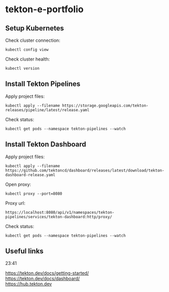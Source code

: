 # tekton-e-portfolio

## Setup Kubernetes

Check cluster connection:
```
kubectl config view
```

Check cluster health:
```
kubectl version
```

## Install Tekton Pipelines

Apply project files:
```
kubectl apply --filename https://storage.googleapis.com/tekton-releases/pipeline/latest/release.yaml
```

Check status:
```
kubectl get pods --namespace tekton-pipelines --watch
```

## Install Tekton Dashboard

Apply project files:
```
kubectl apply --filename https://github.com/tektoncd/dashboard/releases/latest/download/tekton-dashboard-release.yaml
```

Open proxy:
```
kubectl proxy --port=8080
```

Proxy url:
```
https://localhost:8080/api/v1/namespaces/tekton-pipelines/services/tekton-dashboard:http/proxy/
```

Check status:
```
kubectl get pods --namespace tekton-pipelines --watch
```

## Useful links
23:41

https://tekton.dev/docs/getting-started/<br>
https://tekton.dev/docs/dashboard/<br>
https://hub.tekton.dev<br>

